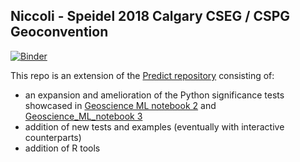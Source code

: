 ## Niccoli - Speidel 2018 Calgary CSEG / CSPG Geoconvention
[![Binder](https://mybinder.org/badge.svg)](https://mybinder.org/v2/gh/mycarta/Niccoli_Speidel_2018_Geoconvention/master)

This repo is an extension of the [Predict repository](https://github.com/mycarta/predict) consisting of:
- an expansion and amelioration of the Python significance tests showcased in [Geoscience ML notebook 2](https://github.com/mycarta/predict/blob/master/Geoscience_ML_notebook_2.ipynb) and [Geoscience_ML_notebook 3](https://github.com/mycarta/predict/blob/master/Geoscience_ML_notebook_3.ipynb)
- addition of new tests and examples (eventually with interactive counterparts)
- addition of R tools

